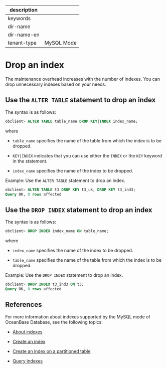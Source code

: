 |description||
|---|---|
|keywords||
|dir-name||
|dir-name-en||
|tenant-type|MySQL Mode|

# Drop an index

The maintenance overhead increases with the number of indexes. You can drop unnecessary indexes based on your needs.

## Use the `ALTER TABLE` statement to drop an index

The syntax is as follows:

```sql
obclient> ALTER TABLE table_name DROP KEY|INDEX index_name;
```

where

* `table_name` specifies the name of the table from which the index is to be dropped.

* `KEY|INDEX` indicates that you can use either the `INDEX` or the `KEY` keyword in the statement.

* `index_name` specifies the name of the index to be dropped.

Example: Use the `ALTER TABLE` statement to drop an index.

```sql
obclient> ALTER TABLE t3 DROP KEY t3_uk, DROP KEY t3_ind3;
Query OK, 0 rows affected
```

## Use the `DROP INDEX` statement to drop an index

The syntax is as follows:

```sql
obclient> DROP INDEX index_name ON table_name;
```

where

* `index_name` specifies the name of the index to be dropped.

* `table_name` specifies the name of the table from which the index is to be dropped.

Example: Use the `DROP INDEX` statement to drop an index.

```sql
obclient> DROP INDEX t3_ind3 ON t3;
Query OK, 0 rows affected
```

## References

For more information about indexes supported by the MySQL mode of OceanBase Database, see the following topics:

* [About indexes](../../../100.oceanbase-database-concepts/400.database-objects/200.database-objects-of-mysql-mode/300.index-of-oracle-mode/100.index-overview-of-mysql-mode.md)

* [Create an index](../500.manage-indexes-of-mysql-mode/100.about-indexes-of-mysql-mode.md)

* [Create an index on a partitioned table](../300.manage-partitions-of-mysql-mode/900.create-partition-table-index-of-mysql-mode/200.local-index-of-mysql-mode.md)

* [Query indexes](../500.manage-indexes-of-mysql-mode/200.create-an-index-of-mysql-mode.md)
